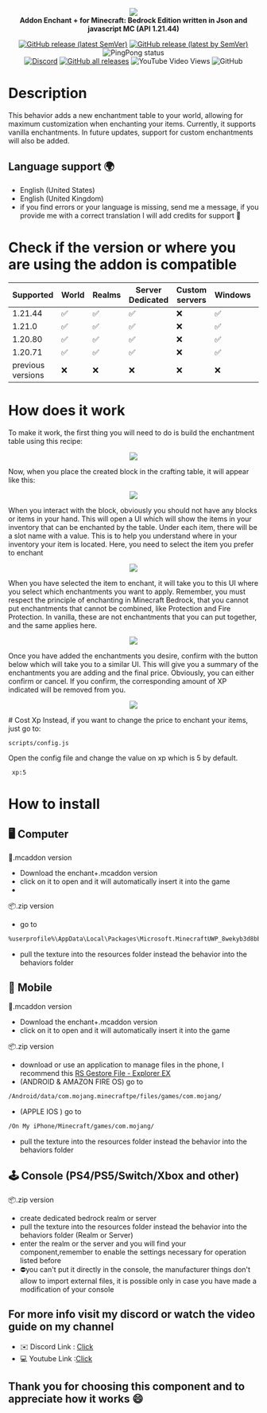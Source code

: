 <p align="center">
     <a href="https://github.com/DeathAruban/Enchant-MCBE">
		<img src="https://github.com/DeathAruban/Enchant-MCBE/blob/main/img/enchant+.png" loading="eager" />
	</a><br>
    <b>Addon Enchant + for Minecraft: Bedrock Edition written in Json and javascript MC (API 1.21.44)</b>
<p align="center">
	<a href="https://github.com/DeathAruban/Enchant-MCBE/releases/latest"><img alt="GitHub release (latest SemVer)" src="https://img.shields.io/github/v/release/DeathAruban/Enchant-MCBE?label=release&sort=semver"></a>
	<a href="https://github.com/DeathAruban/Enchant-MCBE/releases/latest"><img alt="GitHub release (latest by SemVer)" src="https://img.shields.io/github/downloads/DeathAruban/Enchant-MCBE/latest/total?sort=semver"></a>
<img alt="PingPong status" src="https://img.shields.io/pingpong/status/sp_7b7ce509b36c47ee9b20d041d018dc0a">
<br>
<a href="https://discord.gg/NKy9A9RAe8"><img src="https://img.shields.io/discord/935017716350320670?label=discord&color=7289DA&logo=discord" alt="Discord" /></a>
<a href="https://github.com//DeathAruban/Enchant-MCBE/releases"><img alt="GitHub all releases" src="https://img.shields.io/github/downloads/DeathAruban/Enchant-MCBE/total?label=downloads%40total"></a>
<img alt="YouTube Video Views" src="https://img.shields.io/youtube/views/QoqngsfcNZE?style=social">
<img alt="GitHub" src="https://img.shields.io/github/license/DeathAruban/Enchant-MCBE">
</p>

# Description
This behavior adds a new enchantment table to your world, allowing for maximum customization when enchanting your items. Currently, it supports vanilla enchantments. In future updates, support for custom enchantments will also be added.

## Language support 🌍
- English (United States)
- English (United Kingdom)
- if you find errors or your language is missing, send me a message, if you provide me with a correct translation I will add credits for support 🤝

# Check if the version or where you are using the addon is compatible

| Supported | World | Realms |Server Dedicated | Custom servers | Windows | Mobile | PS4/PS5 | Xbox | Nintendo Switch |
| ------- | ------------------ | ------------------ | ------------------ | ------------------ | ------------------ | ------------------ | ------------------ | ------------------ | ------------------ |
| 1.21.44   |:white_check_mark: | :white_check_mark: | :white_check_mark: | :x: | :white_check_mark: | :white_check_mark: | :white_check_mark: | :white_check_mark: | :white_check_mark: |
| 1.21.0   |:white_check_mark: | :white_check_mark: | :white_check_mark: | :x: | :white_check_mark: | :white_check_mark: | :white_check_mark: | :white_check_mark: | :white_check_mark: |
| 1.20.80   |:white_check_mark: | :white_check_mark: | :white_check_mark: | :x: | :white_check_mark: | :white_check_mark: | :white_check_mark: | :white_check_mark: | :white_check_mark: |
| 1.20.71   |:white_check_mark: | :white_check_mark: | :white_check_mark: | :x: | :white_check_mark: | :white_check_mark: | :white_check_mark: | :white_check_mark: | :white_check_mark: |
| previous versions   | :x:  | :x: | :x: | :x: | :x: | :x: | :x: | :x: | :x: | :x: | 

# How does it work
To make it work, the first thing you will need to do is build the enchantment table using this recipe:
<p align="center">
 <img src="https://github.com/DeathAruban/Enchant-MCBE/blob/main/img/craft.png" loading="eager" />
</p>
Now, when you place the created block in the crafting table, it will appear like this:
<p align="center">
 <img src="https://github.com/DeathAruban/Enchant-MCBE/blob/main/img/enchant_table_3d.png" loading="eager" />
</p>
When you interact with the block, obviously you should not have any blocks or items in your hand. This will open a UI which will show the items in your inventory that can be enchanted by the table. Under each item, there will be a slot name with a value. This is to help you understand where in your inventory your item is located. Here, you need to select the item you prefer to enchant
<p align="center">
 <img src="https://github.com/DeathAruban/Enchant-MCBE/blob/main/img/1.png" loading="eager" />
</p>
When you have selected the item to enchant, it will take you to this UI where you select which enchantments you want to apply. Remember, you must respect the principle of enchanting in Minecraft Bedrock, that you cannot put enchantments that cannot be combined, like Protection and Fire Protection. In vanilla, these are not enchantments that you can put together, and the same applies here.
<p align="center">
 <img src="https://github.com/DeathAruban/Enchant-MCBE/blob/main/img/2.png" loading="eager" />
</p>
Once you have added the enchantments you desire, confirm with the button below which will take you to a similar UI. This will give you a summary of the enchantments you are adding and the final price. Obviously, you can either confirm or cancel. If you confirm, the corresponding amount of XP indicated will be removed from you.
<p align="center">
 <img src="https://github.com/DeathAruban/Enchant-MCBE/blob/main/img/3.png" loading="eager" />
</p>
# Cost Xp
Instead, if you want to change the price to enchant your items, just go to:

```json5
scripts/config.js
```
Open the config file and change the value on xp which is 5 by default.
```json5
 xp:5
```

# How to install

## 🖥️ Computer

📁.mcaddon version
- Download the enchant+.mcaddon version
- click on it to open and it will automatically insert it into the game
- 
📦.zip version
- go to 
 ```bash
%userprofile%\AppData\Local\Packages\Microsoft.MinecraftUWP_8wekyb3d8bbwe\LocalState\games\com.mojang\
```
- pull the texture into the resources folder instead the behavior into the behaviors folder

## 📱 Mobile

📁.mcaddon version
- Download the enchant+.mcaddon version
- click on it to open and it will automatically insert it into the game

📦.zip version
- download or use an application to manage files in the phone, I recommend this [RS Gestore File - Explorer EX](https://play.google.com/store/apps/details?id=com.rs.explorer.filemanager&hl=it&gl=US)
- (ANDROID & AMAZON FIRE OS) go to 
 ```bash
/Android/data/com.mojang.minecraftpe/files/games/com.mojang/
```

- (APPLE IOS ) go to

 ```bash
/On My iPhone/Minecraft/games/com.mojang/
```

- pull the texture into the resources folder instead the behavior into the behaviors folder

## 🕹️ Console (PS4/PS5/Switch/Xbox and other)

📦.zip version
- create dedicated bedrock realm or server
- pull the texture into the resources folder instead the behavior into the behaviors folder (Realm or Server)
- enter the realm or the server and you will find your component,remember to enable the settings necessary for operation listed before
- ⛔you can't put it directly in the console, the manufacturer things don't allow to import external files, it is possible only in case you have made a modification of your console

## For more info visit my discord or watch the video guide on my channel
- ✉️ Discord Link : [Click](https://discord.gg/NKy9A9RAe8)
- 💻 Youtube Link :[Click](https://www.youtube.com/watch?v=QoqngsfcNZE&ab_channel=Death_Aruban%E2%84%A2)

## Thank you for choosing this component and to appreciate how it works 😄

